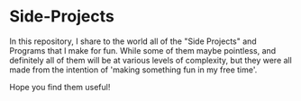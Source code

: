 # Side-Projects

In this repository, I share to the world all of the "Side Projects" and Programs that I make for fun. While some of them maybe pointless, and definitely all of them will be at various levels of complexity, but they were all made from the intention of 'making something fun in my free time'.

Hope you find them useful!
